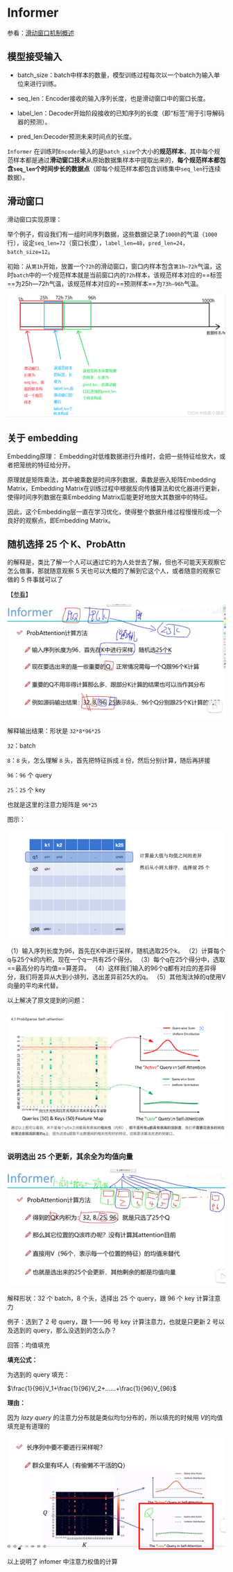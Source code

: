 # Informer

参看：[滑动窗口机制概述](https://blog.csdn.net/m0_53881899/article/details/136281557)

## 模型接受输入

- batch_size：batch中样本的数量，模型训练过程每次以一个batch为输入单位来进行训练。 

- seq_len：Encoder接收的输入序列长度，也是滑动窗口中的窗口长度。
- label_len：Decoder开始阶段接收的已知序列的长度（即“标签”用于引导解码器的预测）。

- pred_len:Decoder预测未来时间点的长度。

 `Informer` 在训练时`Encoder`输入的是`batch_size`个大小的**规范样本**，其中每个规范样本都是通过**滑动窗口技术**从原始数据集样本中提取出来的，**每个规范样本都包含`seq_len`个时间步长的数据点**（即每个规范样本都包含训练集中`seq_len`行连续数据）。



## 滑动窗口

滑动窗口实现原理： 

举个例子，假设我们有一组时间序列数据，这些数据记录了`1000h`的气温（`1000`行），设定`seq_len=72`（窗口长度），`label_len=48`，`pred_len=24`，`batch_size=12`。

初始：从`第1h`开始，放置一个`72h`的滑动窗口，窗口内样本包含`第1h—72h`气温，这时`batch`中的一个规范样本就是当前窗口内的`72h`样本，该规范样本对应的==标签==为25h—72h气温，该规范样本对应的==预测样本==为`73h—96h`气温。


![image-20250304195519180](images/image-20250304195519180.png)

## 关于 embedding

 Embedding原理： 
Embedding对低维数据进行升维时，会把一些特征给放大，或者把笼统的特征给分开。

原理就是矩阵乘法，其中被乘数是时间序列数据，乘数是嵌入矩阵Embedding Matrix，Embedding Matrix在训练过程中根据反向传播算法和优化器进行更新，使得时间序列数据在乘Embedding Matrix后能更好地放大其数据中的特征。

因此，这个Embedding层一直在学习优化，使得整个数据升维过程慢慢形成一个良好的观察点，即Embedding Matrix。


## 随机选择 25 个 K、ProbAttn

的解释是，类比了解一个人可以通过它的为人处世去了解，但也不可能天天观察它怎么做事，那就随意观察 5 天也可以大概的了解到它这个人，或者随意的观察它做的 5 件事就可以了

【[参看](https://www.bilibili.com/video/BV1GNNde1ETs?spm_id_from=333.788.videopod.episodes&vd_source=ddd7d236ab3e9b123c4086c415f4939e&p=3)】

![image-20250304202833161](images/image-20250304202833161.png)

解释输出结果：形状是 `32*8*96*25`

`32`：batch

`8`：`8` 头，怎么理解 `8` 头，首先把特征拆成 `8` 份，然后分别计算，随后再拼接

`96`：`96` 个 query

`25`：`25` 个 key

也就是这里的注意力矩阵是 `96*25`

图示：

![image-20250304204543009](images/image-20250304204543009.png)

（1）输入序列长度为96，首先在K中进行采样，随机选取25个k。
（2）计算每个q与25个k的内积，现在一个q一共有25个得分。
（3）每个q在25个得分中，选取==最高分的与均值==算差异。
（4）这样我们输入的96个q都有对应的差异得分，我们将差异从大到小排列，选出差异前25大的q。
（5）其他淘汰掉的q使用V向量的平均来代替。

以上解决了原文提到的问题：

![image-20250304204759271](images/image-20250304204759271.png)

### 说明选出 25 个更新，其余全为均值向量

![image-20250304205401531](images/image-20250304205401531.png)

解释形状：32 个 batch，8 个头，选择出 25 个 query，跟 96 个 key 计算注意力

例子：选到了 2 号 query，跟 1——96 号 key 计算注意力，也就是只更新 2 号以及选到的 query，那么没选到的怎么办？

回答：均值填充

**填充公式：** 

为选到的 query 填充：

$\frac{1}{96}V_1+\frac{1}{96}V_2+......+\frac{1}{96}V_{96}$

**理由：**

因为 $lazy \ query$ 的注意力分布就是类似均匀分布的，所以填充的时候用 $V$的均值填充是有道理的

![image-20250304205546856](images/image-20250304205546856.png)

以上说明了 infomer 中注意力权值的计算